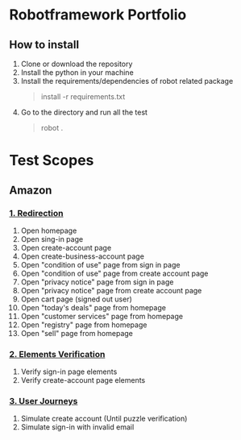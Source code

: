 # Robotframework Portfolio

## How to install

1. Clone or download the repository
2. Install the python in your machine
3. Install the requirements/dependencies of robot related package
   > install -r requirements.txt
4. Go to the directory and run all the test
   > robot .

# Test Scopes

## Amazon

### [1. Redirection](https://github.com/amir-ubay-qa/robotframework/blob/main/testcases/amazon/01-redirection)

1. Open homepage
2. Open sing-in page
3. Open create-account page
4. Open create-business-account page
5. Open "condition of use" page from sign in page
6. Open "condition of use" page from create account page
7. Open "privacy notice" page from sign in page
8. Open "privacy notice" page from create account page
9. Open cart page (signed out user)
10. Open "today's deals" page from homepage
11. Open "customer services" page from homepage
12. Open "registry" page from homepage
13. Open "sell" page from homepage

### [2. Elements Verification](https://github.com/amir-ubay-qa/robotframework/blob/main/testcases/amazon/02-elements-verifications)

1. Verify sign-in page elements
2. Verify create-account page elements

### [3. User Journeys](https://github.com/amir-ubay-qa/robotframework/blob/main/testcases/amazon/03-user-journeys)

1. Simulate create account (Until puzzle verification)
2. Simulate sign-in with invalid email

